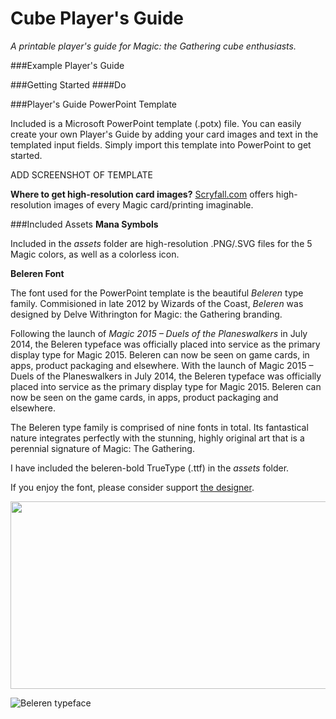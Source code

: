 # Cube Player's Guide
*A printable player's guide for Magic: the Gathering cube enthusiasts.* 

###Example Player's Guide

###Getting Started
####Do

###Player's Guide PowerPoint Template

Included is a Microsoft PowerPoint template (.potx) file. You can easily create your own Player's Guide by adding your card images and text in the templated input fields. Simply import this template into PowerPoint to get started. 

ADD SCREENSHOT OF TEMPLATE

**Where to get high-resolution card images?**
[Scryfall.com](https://scryfall.com/) offers high-resolution images of every Magic card/printing imaginable. 

###Included Assets
**Mana Symbols**

Included in the *assets* folder are high-resolution .PNG/.SVG files for the 5 Magic colors, as well as a colorless icon. 

**Beleren Font**

The font used for the PowerPoint template is the beautiful *Beleren* type family. Commisioned in late 2012 by Wizards of the Coast, *Beleren* was designed by Delve Withrington for Magic: the Gathering branding. 

Following the launch of *Magic 2015 – Duels of the Planeswalkers* in July 2014, the Beleren typeface was officially placed into service as the primary display type for Magic 2015. Beleren can now be seen on game cards, in apps, product packaging and elsewhere. With the launch of Magic 2015 – Duels of the Planeswalkers in July 2014, the Beleren typeface was officially placed into service as the primary display type for Magic 2015. Beleren can now be seen on the game cards, in apps, product packaging and elsewhere. 

The Beleren type family is comprised of nine fonts in total. Its fantastical nature integrates perfectly with the stunning, highly original art that is a perennial signature of Magic: The Gathering.

I have included the beleren-bold TrueType (.ttf) in the *assets* folder. 

If you enjoy the font, please consider support [the designer](https://delvefonts.com/). 

<img src="https://cdn.dribbble.com/users/4955/screenshots/2060807/media/cfaaa71bb53d789a078156754980e0f4.png?resize=800x600&vertical=center"  width="600" height="300">

![Beleren typeface](https://cdn.dribbble.com/users/4955/screenshots/2060807/media/cfaaa71bb53d789a078156754980e0f4.png?resize=800x600&vertical=center)